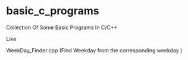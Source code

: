 # basic_c_programs
Collection Of Some Basic Programs In C/C++ 

Like 

WeekDay_Finder.cpp (Find Weekday from the corresponding weekday )
